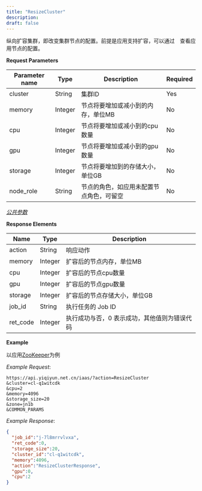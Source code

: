 ```yaml
---
title: "ResizeCluster"
description: 
draft: false
---
```




纵向扩容集群，即改变集群节点的配置。前提是应用支持扩容，可以通过　查看应用节点的配置。

**Request Parameters**

| Parameter name | Type | Description | Required |
| --- | --- | --- | --- |
| cluster | String | 集群ID | Yes |
| memory | Integer | 节点将要增加或减小到的内存，单位MB | No |
| cpu | Integer | 节点将要增加或减小到的cpu数量 | No |
| gpu | Integer | 节点将要增加或减小到的gpu数量 | No |
| storage | Integer | 节点将要增加到的存储大小，单位GB | No |
| node_role | String | 节点的角色，如应用未配置节点角色，可留空 | No |

[_公共参数_](../../../../parameters/)

**Response Elements**

| Name | Type | Description |
| --- | --- | --- |
| action | String | 响应动作 |
| memory | Integer | 扩容后的节点内存，单位MB |
| cpu | Integer | 扩容后的节点cpu数量 |
| gpu | Integer | 扩容后的节点gpu数量 |
| storage | Integer | 扩容后的节点存储大小，单位GB|
| job_id | String | 执行任务的 Job ID |
| ret_code | Integer | 执行成功与否，0 表示成功，其他值则为错误代码 |

**Example**

以应用[ZooKeeper](http://appcenter.yiqiyun.net.cn/apps/app-tg3lbp0a?name=ZooKeeper)为例

_Example Request_:

```
https://api.yiqiyun.net.cn/iaas/?action=ResizeCluster
&cluster=cl-q1witcdk
&cpu=2
&memory=4096
&storage_size=20
&zone=jn1b
&COMMON_PARAMS
```

_Example Response_:

```json
{
  "job_id":"j-7l8mrrvlvxa",
  "ret_code":0,
  "storage_size":20,
  "cluster_id":"cl-q1witcdk",
  "memory":4096,
  "action":"ResizeClusterResponse",
  "gpu":0,
  "cpu":2
}
```



